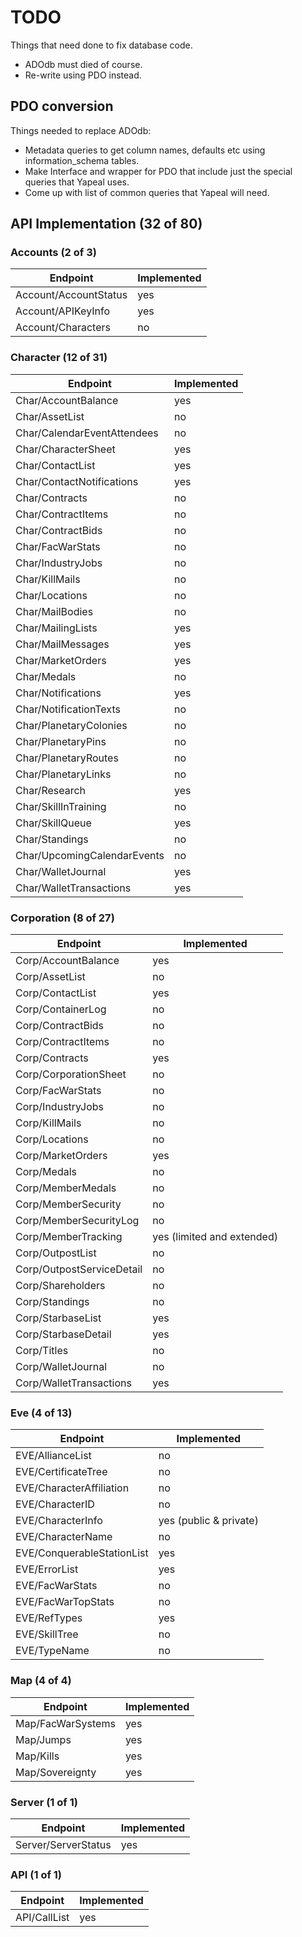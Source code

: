 # TODO #

Things that need done to fix database code.

- ADOdb must died of course.
- Re-write using PDO instead.

## PDO conversion ##

Things needed to replace ADOdb:

- Metadata queries to get column names, defaults etc using information_schema
tables.
- Make Interface and wrapper for PDO that include just the special queries that
Yapeal uses.
- Come up with list of common queries that Yapeal will need.

## API Implementation (32 of 80) ##

### Accounts (2 of 3)


| Endpoint              | Implemented |
|-----------------------|-------------|
| Account/AccountStatus | yes         |
| Account/APIKeyInfo    | yes         |
| Account/Characters    | no          |

### Character (12 of 31)

| Endpoint                    | Implemented |
|-----------------------------|-------------|
| Char/AccountBalance         | yes         |
| Char/AssetList              | no          |
| Char/CalendarEventAttendees | no          |
| Char/CharacterSheet         | yes         |
| Char/ContactList            | yes         |
| Char/ContactNotifications   | yes         |
| Char/Contracts              | no          |
| Char/ContractItems          | no          |
| Char/ContractBids           | no          |
| Char/FacWarStats            | no          |
| Char/IndustryJobs           | no          |
| Char/KillMails              | no          |
| Char/Locations              | no          |
| Char/MailBodies             | no          |
| Char/MailingLists           | yes         |
| Char/MailMessages           | yes         |
| Char/MarketOrders           | yes         |
| Char/Medals                 | no          |
| Char/Notifications          | yes         |
| Char/NotificationTexts      | no          |
| Char/PlanetaryColonies      | no          |
| Char/PlanetaryPins          | no          |
| Char/PlanetaryRoutes        | no          |
| Char/PlanetaryLinks         | no          |
| Char/Research               | yes         |
| Char/SkillInTraining        | no          |
| Char/SkillQueue             | yes         |
| Char/Standings              | no          |
| Char/UpcomingCalendarEvents | no          |
| Char/WalletJournal          | yes         |
| Char/WalletTransactions     | yes         |

### Corporation (8 of 27)

| Endpoint                  | Implemented                |
|---------------------------|----------------------------|
| Corp/AccountBalance       | yes                        |
| Corp/AssetList            | no                         |
| Corp/ContactList          | yes                        |
| Corp/ContainerLog         | no                         |
| Corp/ContractBids         | no                         |
| Corp/ContractItems        | no                         |
| Corp/Contracts            | yes                        |
| Corp/CorporationSheet     | no                         |
| Corp/FacWarStats          | no                         |
| Corp/IndustryJobs         | no                         |
| Corp/KillMails            | no                         |
| Corp/Locations            | no                         |
| Corp/MarketOrders         | yes                        |
| Corp/Medals               | no                         |
| Corp/MemberMedals         | no                         |
| Corp/MemberSecurity       | no                         |
| Corp/MemberSecurityLog    | no                         |
| Corp/MemberTracking       | yes (limited and extended) |
| Corp/OutpostList          | no                         |
| Corp/OutpostServiceDetail | no                         |
| Corp/Shareholders         | no                         |
| Corp/Standings            | no                         |
| Corp/StarbaseList         | yes                        |
| Corp/StarbaseDetail       | yes                        |
| Corp/Titles               | no                         |
| Corp/WalletJournal        | no                         |
| Corp/WalletTransactions   | yes                        |

### Eve (4 of 13)

| Endpoint                   | Implemented |
|----------------------------|-------------|
| EVE/AllianceList           | no          |
| EVE/CertificateTree        | no          |
| EVE/CharacterAffiliation   | no          |
| EVE/CharacterID            | no          |
| EVE/CharacterInfo          | yes (public & private)      |
| EVE/CharacterName          | no          |
| EVE/ConquerableStationList | yes         |
| EVE/ErrorList              | yes         |
| EVE/FacWarStats            | no          |
| EVE/FacWarTopStats         | no          |
| EVE/RefTypes               | yes         |
| EVE/SkillTree              | no          |
| EVE/TypeName               | no          |

### Map (4 of 4)

| Endpoint          | Implemented |
|-------------------|-------------|
| Map/FacWarSystems | yes         |
| Map/Jumps         | yes         |
| Map/Kills         | yes         |
| Map/Sovereignty   | yes         |

### Server (1 of 1)

| Endpoint            | Implemented |
|---------------------|-------------|
| Server/ServerStatus | yes         |

### API (1 of 1)

| Endpoint     | Implemented |
|--------------|-------------|
| API/CallList | yes         |
